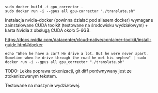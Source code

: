 
```
sudo docker build -t gpu_corrector .
sudo docker run -i --gpus all gpu-corrector "./translate.sh"
```
 
Instalacja nvidia-docker (powinna działać pod aliasem docker) wymagane zainstalowane CUDA toolkit (testowane na środowisku wydziałowym) + karta Nvidia z obsługą CUDA około 5-6GB.

https://docs.nvidia.com/datacenter/cloud-native/container-toolkit/install-guide.html#docker

```
echo "When he have a car? He drive a lot. But he were never apart. Sometime when he drive through the road he met his nephew" | sudo docker run -i --gpus all gpu_corrector "./translate.sh"
```


 TODO: Lekka poprawa tokenizacji, git diff porównywany jest ze ztokenizowanym tekstem.

 Testowane na maszynie wydziałowej.
